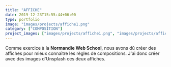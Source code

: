 ```yaml
---
title: "AFFICHE"
date: 2019-12-23T15:55:44+06:00
type: portfolio
image: "images/projects/affiche1.png"
category: ["COMPOSITION"]
project_images: ["images/projects/affiche1.png", "images/projects/affiche2.png"]
---
```


Comme exercice à la **Normandie Web School**, nous avons dû créer des affiches pour mieux connaître les règles de compositions.
J'ai donc créer avec des images d'Unsplash ces deux affiches.
